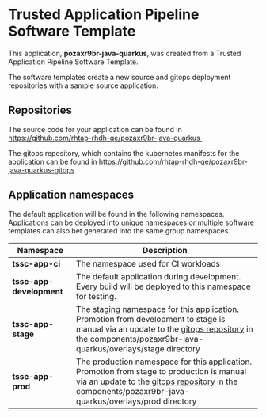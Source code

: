# Trusted Application Pipeline Software Template

This application, **pozaxr9br-java-quarkus**, was created from a Trusted Application Pipeline Software Template.

The software templates create a new source and gitops deployment repositories with a sample source application. 

## Repositories

The source code for your application can be found in [https://github.com/rhtap-rhdh-qe/pozaxr9br-java-quarkus ](https://github.com/rhtap-rhdh-qe/pozaxr9br-java-quarkus ).
 
The gitops repository, which contains the kubernetes manifests for the application can be found in 
[https://github.com/rhtap-rhdh-qe/pozaxr9br-java-quarkus-gitops ](https://github.com/rhtap-rhdh-qe/pozaxr9br-java-quarkus-gitops ) 

## Application namespaces 

The default application will be found in the following namespaces. Applications can be deployed into unique namespaces or multiple software templates can also bet generated into the same group namespaces.  

|  Namespace   |  Description   |  
| -------- | -------- |
| **tssc-app-ci** | The namespace used for CI workloads |
| **tssc-app-development** | The default application during development. Every build will be deployed to this namespace for testing. |
| **tssc-app-stage** | The staging namespace for this application. Promotion from development to stage is manual via an update to the [gitops repository](https://github.com/rhtap-rhdh-qe/pozaxr9br-java-quarkus-gitops ) in the components/pozaxr9br-java-quarkus/overlays/stage directory |
| **tssc-app-prod** | The production namespace for this application. Promotion from stage to production is manual via an update to the [gitops repository](https://github.com/rhtap-rhdh-qe/pozaxr9br-java-quarkus-gitops ) in the components/pozaxr9br-java-quarkus/overlays/prod directory |
